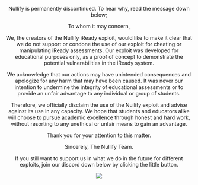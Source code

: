 <p align="center">
Nullify is permanently discontinued. To hear why, read the message down below;
<p align="center">
To whom it may concern,
<p align="center">
We, the creators of the Nullify iReady exploit, would like to make it clear that we do not support or condone the use of our exploit for cheating or manipulating iReady assessments. Our exploit was developed for educational purposes only, as a proof of concept to demonstrate the potential vulnerabilities in the iReady system.
<p align="center">
We acknowledge that our actions may have unintended consequences and apologize for any harm that may have been caused. It was never our intention to undermine the integrity of educational assessments or to provide an unfair advantage to any individual or group of students.
<p align="center">
Therefore, we officially disclaim the use of the Nullify exploit and advise against its use in any capacity. We hope that students and educators alike will choose to pursue academic excellence through honest and hard work, without resorting to any unethical or unfair means to gain an advantage.
<p align="center">
Thank you for your attention to this matter.
<p align="center">
Sincerely, The Nullify Team.
<p align="center">
If you still want to support us in what we do in the future for different exploits, join our discord down below by clicking the little button.
<p align="center">
        <a href="https://discord.gg/mGSeEaVmTq">
	       <img src="https://img.shields.io/discord/1073259512254955640?label=discord&logo=discord">
        </a>
